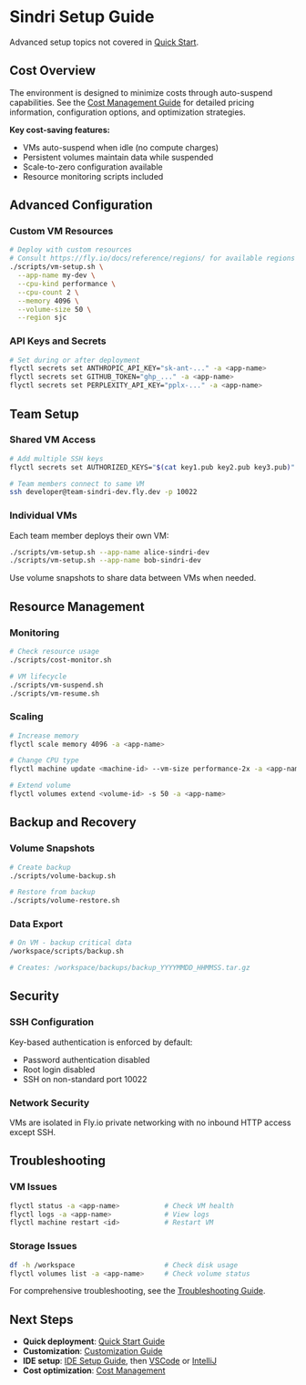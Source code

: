 # Sindri Setup Guide

Advanced setup topics not covered in [Quick Start](QUICKSTART.md).

## Cost Overview

The environment is designed to minimize costs through auto-suspend capabilities. See the
[Cost Management Guide](COST_MANAGEMENT.md) for detailed pricing information, configuration options, and optimization
strategies.

**Key cost-saving features:**

- VMs auto-suspend when idle (no compute charges)
- Persistent volumes maintain data while suspended
- Scale-to-zero configuration available
- Resource monitoring scripts included

## Advanced Configuration

### Custom VM Resources

```bash
# Deploy with custom resources
# Consult https://fly.io/docs/reference/regions/ for available regions
./scripts/vm-setup.sh \
  --app-name my-dev \
  --cpu-kind performance \
  --cpu-count 2 \
  --memory 4096 \
  --volume-size 50 \
  --region sjc
```

### API Keys and Secrets

```bash
# Set during or after deployment
flyctl secrets set ANTHROPIC_API_KEY="sk-ant-..." -a <app-name>
flyctl secrets set GITHUB_TOKEN="ghp_..." -a <app-name>
flyctl secrets set PERPLEXITY_API_KEY="pplx-..." -a <app-name>
```

## Team Setup

### Shared VM Access

```bash
# Add multiple SSH keys
flyctl secrets set AUTHORIZED_KEYS="$(cat key1.pub key2.pub key3.pub)" -a <app-name>

# Team members connect to same VM
ssh developer@team-sindri-dev.fly.dev -p 10022
```

### Individual VMs

Each team member deploys their own VM:

```bash
./scripts/vm-setup.sh --app-name alice-sindri-dev
./scripts/vm-setup.sh --app-name bob-sindri-dev
```

Use volume snapshots to share data between VMs when needed.

## Resource Management

### Monitoring

```bash
# Check resource usage
./scripts/cost-monitor.sh

# VM lifecycle
./scripts/vm-suspend.sh
./scripts/vm-resume.sh
```

### Scaling

```bash
# Increase memory
flyctl scale memory 4096 -a <app-name>

# Change CPU type
flyctl machine update <machine-id> --vm-size performance-2x -a <app-name>

# Extend volume
flyctl volumes extend <volume-id> -s 50 -a <app-name>
```

## Backup and Recovery

### Volume Snapshots

```bash
# Create backup
./scripts/volume-backup.sh

# Restore from backup
./scripts/volume-restore.sh
```

### Data Export

```bash
# On VM - backup critical data
/workspace/scripts/backup.sh

# Creates: /workspace/backups/backup_YYYYMMDD_HHMMSS.tar.gz
```

## Security

### SSH Configuration

Key-based authentication is enforced by default:

- Password authentication disabled
- Root login disabled
- SSH on non-standard port 10022

### Network Security

VMs are isolated in Fly.io private networking with no inbound HTTP access except SSH.

## Troubleshooting

### VM Issues

```bash
flyctl status -a <app-name>           # Check VM health
flyctl logs -a <app-name>             # View logs
flyctl machine restart <id>           # Restart VM
```

### Storage Issues

```bash
df -h /workspace                      # Check disk usage
flyctl volumes list -a <app-name>     # Check volume status
```

For comprehensive troubleshooting, see the [Troubleshooting Guide](TROUBLESHOOTING.md).

## Next Steps

- **Quick deployment**: [Quick Start Guide](QUICKSTART.md)
- **Customization**: [Customization Guide](CUSTOMIZATION.md)
- **IDE setup**: [IDE Setup Guide](IDE_SETUP.md), then [VSCode](VSCODE.md) or [IntelliJ](INTELLIJ.md)
- **Cost optimization**: [Cost Management](COST_MANAGEMENT.md)
